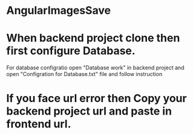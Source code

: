 # AngularImagesSave

# When backend project clone then first configure Database.
For database configratio open "Database work" in backend project and open "Configration for Database.txt" file and follow instruction

# If you face url error then Copy your backend project url and paste in frontend url.



